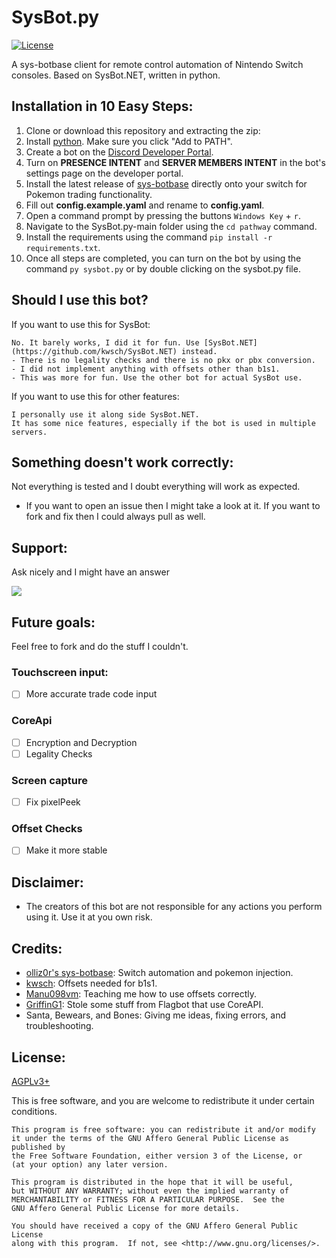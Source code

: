
# SysBot.py
[![License](https://img.shields.io/badge/license-GNU%20Affero%20General%20Public%20License%20Version%203%20or%20Later-blue.svg)]()

A sys-botbase client for remote control automation of Nintendo Switch consoles. Based on SysBot.NET, written in python. 

## Installation in 10 Easy Steps:
1. Clone or download this repository and extracting the zip:
2. Install <a href="https://www.python.org/">python</a>. Make sure you click "Add to PATH".
3. Create a bot on the [Discord Developer Portal](https://discordapp.com/developers/).
4. Turn on **PRESENCE INTENT** and **SERVER MEMBERS INTENT** in the bot's settings page on the developer portal.
5. Install the latest release of [sys-botbase](https://github.com/olliz0r/sys-botbase/releases) directly onto your switch for Pokemon trading functionality.
6. Fill out **config.example.yaml** and rename to **config.yaml**.
7. Open a command prompt by pressing the buttons `Windows Key` + `r`.
8. Navigate to the SysBot.py-main folder using the `cd pathway` command.
9. Install the requirements using the command `pip install -r requirements.txt`.
10. Once all steps are completed, you can turn on the bot by using the command `py sysbot.py` or by double clicking on the sysbot.py file.

## Should I use this bot?
If you want to use this for SysBot:

	No. It barely works, I did it for fun. Use [SysBot.NET](https://github.com/kwsch/SysBot.NET) instead.
	- There is no legality checks and there is no pkx or pbx conversion. 
	- I did not implement anything with offsets other than b1s1.
	- This was more for fun. Use the other bot for actual SysBot use.
    
If you want to use this for other features:

	I personally use it along side SysBot.NET.
	It has some nice features, especially if the bot is used in multiple servers.

## Something doesn't work correctly:
Not everything is tested and I doubt everything will work as expected.
- If you want to open an issue then I might take a look at it. If you want to fork and fix then I could always pull as well.

## Support:
Ask nicely and I might have an answer


[<img src="https://canary.discordapp.com/api/guilds/771539948687589386/widget.png?style=banner2">](https://discord.gg/TwyCFr5WDY)

## Future goals:
Feel free to fork and do the stuff I couldn't.

### Touchscreen input:
- [ ] More accurate trade code input
### CoreApi
- [ ] Encryption and Decryption
- [ ] Legality Checks
### Screen capture
- [ ] Fix pixelPeek
### Offset Checks
- [ ] Make it more stable

## Disclaimer:
- The creators of this bot are not responsible for any actions you perform using it. Use it at you own risk.

## Credits:
- [olliz0r's sys-botbase](https://github.com/olliz0r/sys-botbase): Switch automation and pokemon injection.
- [kwsch](https://github.com/kwsch/SysBot.NET): Offsets needed for b1s1.
- [Manu098vm](https://github.com/Manu098vm): Teaching me how to use offsets correctly.
- [GriffinG1](https://github.com/GriffinG1/FlagBot): Stole some stuff from Flagbot that use CoreAPI.
- Santa, Bewears, and Bones: Giving me ideas, fixing errors, and troubleshooting.

## License:
[AGPLv3+](https://www.gnu.org/licenses/agpl-3.0.en.html)

This is free software, and you are welcome to redistribute it under certain conditions.

	This program is free software: you can redistribute it and/or modify
	it under the terms of the GNU Affero General Public License as published by
	the Free Software Foundation, either version 3 of the License, or
	(at your option) any later version.

	This program is distributed in the hope that it will be useful,
	but WITHOUT ANY WARRANTY; without even the implied warranty of
	MERCHANTABILITY or FITNESS FOR A PARTICULAR PURPOSE.  See the
	GNU Affero General Public License for more details.

	You should have received a copy of the GNU Affero General Public License
	along with this program.  If not, see <http://www.gnu.org/licenses/>.